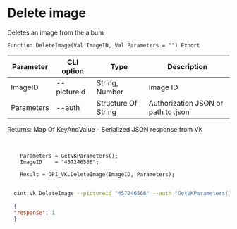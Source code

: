 ﻿---
sidebar_position: 9
---

# Delete image
 Deletes an image from the album



`Function DeleteImage(Val ImageID, Val Parameters = "") Export`

  | Parameter | CLI option | Type | Description |
  |-|-|-|-|
  | ImageID | --pictureid | String, Number | Image ID |
  | Parameters | --auth | Structure Of String | Authorization JSON or path to .json |

  
  Returns:  Map Of KeyAndValue - Serialized JSON response from VK

<br/>




```bsl title="Code example"
    Parameters = GetVKParameters();
    ImageID    = "457246566";

    Result = OPI_VK.DeleteImage(ImageID, Parameters);
```



```sh title="CLI command example"
    
  oint vk DeleteImage --pictureid "457246566" --auth "GetVKParameters()"

```

```json title="Result"
  {
  "response": 1
  }

```

